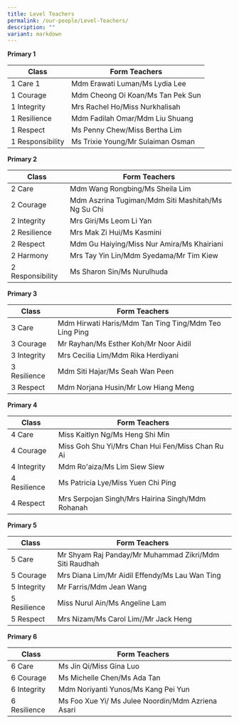 ```yaml
---
title: Level Teachers
permalink: /our-people/Level-Teachers/
description: ""
variant: markdown
---
```

**Primary 1**

| Class | Form Teachers | 
| -------- | -------- |
| 1 Care 1  | Mdm Erawati Luman/Ms Lydia Lee   |
| 1 Courage | Mdm Cheong Oi Koan/Ms Tan Pek Sun
| 1 Integrity | Mrs Rachel Ho/Miss Nurkhalisah
| 1 Resilience |Mdm Fadilah Omar/Mdm Liu Shuang
|1 Respect | Ms Penny Chew/Miss Bertha Lim
| 1 Responsibility | Ms Trixie Young/Mr Sulaiman Osman




**Primary 2**

| Class | Form Teachers | 
| -------- | -------- |
| 2 Care | Mdm Wang Rongbing/Ms Sheila Lim
| 2 Courage | Mdm Aszrina Tugiman/Mdm Siti Mashitah/Ms Ng Su Chi
| 2 Integrity | Mrs Giri/Ms Leom Li Yan
| 2 Resilience | Mrs Mak Zi Hui/Ms Kasmini
| 2 Respect | Mdm Gu Haiying/Miss Nur Amira/Ms Khairiani
| 2 Harmony | Mrs Tay Yin Lin/Mdm Syedama/Mr Tim Kiew
| 2 Responsibility | Ms Sharon Sin/Ms Nurulhuda

**Primary 3**

| Class | Form Teachers | 
| -------- | -------- |
|3 Care | Mdm Hirwati Haris/Mdm Tan Ting Ting/Mdm Teo Ling Ping
| 3 Courage | Mr Rayhan/Ms Esther Koh/Mr Noor Aidil
|3 Integrity | Mrs Cecilia Lim/Mdm Rika Herdiyani
| 3 Resilience | Mdm Siti Hajar/Ms Seah Wan Peen
| 3 Respect | Mdm Norjana Husin/Mr Low Hiang Meng

**Primary 4**

| Class | Form Teachers | 
| -------- | -------- |
| 4 Care | Miss Kaitlyn Ng/Ms Heng Shi Min
|4 Courage | Miss Goh Shu Yi/Mrs Chan Hui Fen/Miss Chan Ru Ai
| 4 Integrity | Mdm Ro'aiza/Ms Lim Siew Siew
| 4 Resilience | Ms Patricia Lye/Miss Yuen Chi Ping
| 4 Respect | Mrs Serpojan Singh/Mrs Hairina Singh/Mdm Rohanah


**Primary 5**

| Class | Form Teachers | 
| -------- | -------- |
| 5 Care | Mr Shyam Raj Panday/Mr Muhammad Zikri/Mdm Siti Raudhah
| 5 Courage | Mrs Diana Lim/Mr Aidil Effendy/Ms Lau Wan Ting
| 5 Integrity | Mr Farris/Mdm Jean Wang
| 5 Resilience | Miss Nurul Ain/Ms Angeline Lam
| 5 Respect | Mrs Nizam/Ms Carol Lim//Mr Jack Heng

**Primary 6**

| Class | Form Teachers | 
| -------- | -------- |
| 6 Care | Ms Jin Qi/Miss Gina Luo
| 6 Courage | Ms Michelle Chen/Ms Ada Tan
| 6 Integrity |Mdm Noriyanti Yunos/Ms Kang Pei Yun
| 6 Resilience |Ms Foo Xue Yi/ Ms Julee Noordin/Mdm Azriena Asari